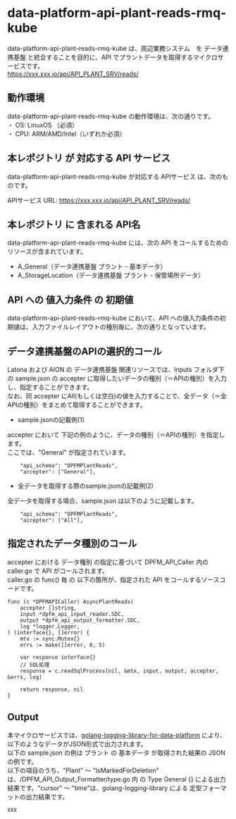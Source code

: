 # data-platform-api-plant-reads-rmq-kube

data-platform-api-plant-reads-rmq-kube は、周辺業務システム　を データ連携基盤 と統合することを目的に、API でプラントデータを取得するマイクロサービスです。  
https://xxx.xxx.io/api/API_PLANT_SRV/reads/

## 動作環境

data-platform-api-plant-reads-rmq-kube の動作環境は、次の通りです。  
・ OS: LinuxOS （必須）  
・ CPU: ARM/AMD/Intel（いずれか必須）  


## 本レポジトリ が 対応する API サービス
data-platform-api-plant-reads-rmq-kube が対応する APIサービス は、次のものです。

APIサービス URL: https://xxx.xxx.io/api/API_PLANT_SRV/reads/

## 本レポジトリ に 含まれる API名
data-platform-api-plant-reads-rmq-kube には、次の API をコールするためのリソースが含まれています。  

* A_General（データ連携基盤 プラント - 基本データ）
* A_StorageLocation（データ連携基盤 プラント - 保管場所データ）

## API への 値入力条件 の 初期値
data-platform-api-plant-reads-rmq-kube において、API への値入力条件の初期値は、入力ファイルレイアウトの種別毎に、次の通りとなっています。  

## データ連携基盤のAPIの選択的コール

Latona および AION の データ連携基盤 関連リソースでは、Inputs フォルダ下の sample.json の accepter に取得したいデータの種別（＝APIの種別）を入力し、指定することができます。  
なお、同 accepter にAll(もしくは空白)の値を入力することで、全データ（＝全APIの種別）をまとめて取得することができます。  

* sample.jsonの記載例(1)  

accepter において 下記の例のように、データの種別（＝APIの種別）を指定します。  
ここでは、"General" が指定されています。    
  
```
	"api_schema": "DPFMPlantReads",
	"accepter": ["General"],
```
  
* 全データを取得する際のsample.jsonの記載例(2)  

全データを取得する場合、sample.json は以下のように記載します。  

```
	"api_schema": "DPFMPlantReads",
	"accepter": ["All"],
```

## 指定されたデータ種別のコール

accepter における データ種別 の指定に基づいて DPFM_API_Caller 内の caller.go で API がコールされます。  
caller.go の func() 毎 の 以下の箇所が、指定された API をコールするソースコードです。  

```
func (c *DPFMAPICaller) AsyncPlantReads(
	accepter []string,
	input *dpfm_api_input_reader.SDC,
	output *dpfm_api_output_formatter.SDC,
	log *logger.Logger,
) (interface{}, []error) {
	mtx := sync.Mutex{}
	errs := make([]error, 0, 5)

	var response interface{}
	// SQL処理
	response = c.readSqlProcess(nil, &mtx, input, output, accepter, &errs, log)

	return response, nil
}
```

## Output  
本マイクロサービスでは、[golang-logging-library-for-data-platform](https://github.com/latonaio/golang-logging-library-for-data-platform) により、以下のようなデータがJSON形式で出力されます。  
以下の sample.json の例は プラント の 基本データ が取得された結果の JSON の例です。  
以下の項目のうち、"Plant" ～ "IsMarkedForDeletion" は、/DPFM_API_Output_Formatter/type.go 内 の Type General {} による出力結果です。"cursor" ～ "time"は、golang-logging-library による 定型フォーマットの出力結果です。  

```
XXX
```
